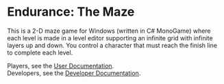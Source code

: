 # Endurance: The Maze
This is a 2-D maze game for Windows (written in C# MonoGame) where each level is made in a level editor supporting an infinite grid with infinite layers up and down. You control a character that must reach the finish line to complete each level.

Players, see the [User Documentation](https://github.com/JoshuaLamusga/Endurance-The-Maze/wiki/User-Documentation).  
Developers, see the [Developer Documentation](https://github.com/JoshuaLamusga/Endurance-The-Maze/wiki/Developer-Documentation).
